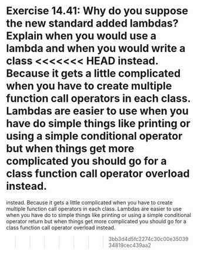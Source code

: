 Exercise 14.41: Why do you suppose the new standard added lambdas?
Explain when you would use a lambda and when you would write a class
<<<<<<< HEAD
instead. Because it gets a little complicated when you have to create multiple function call operators in each class. Lambdas are easier to use when you have do simple things like printing or using a simple conditional operator but when things get more complicated you should go for a class function call operator overload instead. 
=======
instead. Because it gets a little complicated when you have to create multiple function call operators in each class. Lambdas are easier to use when you have do to simple things like printing or using a simple conditional operator return but when things get more complicated you should go for a class function call operator overload instead.
>>>>>>> 3bb3d4d5fc2274c30c00e3503934819cec439aa2
